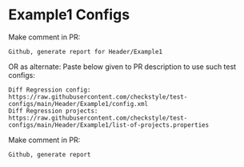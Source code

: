 # Example1 Configs
Make comment in PR:
```
Github, generate report for Header/Example1
```
OR as alternate:
Paste below given to PR description to use such test configs:
```
Diff Regression config: https://raw.githubusercontent.com/checkstyle/test-configs/main/Header/Example1/config.xml
Diff Regression projects: https://raw.githubusercontent.com/checkstyle/test-configs/main/Header/Example1/list-of-projects.properties
```
Make comment in PR:
```
Github, generate report
```
